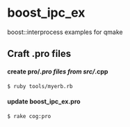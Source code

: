 boost_ipc_ex
============

boost::interprocess examples for qmake


## Craft .pro files

#### create pro/*.pro files from src/*.cpp

  ```
  $ ruby tools/myerb.rb
  ```

#### update boost_ipc_ex.pro

  ```
  $ rake cog:pro
  ```
